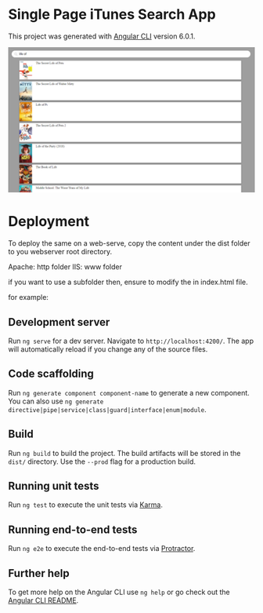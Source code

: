 
# Single Page iTunes Search App

This project was generated with [Angular CLI](https://github.com/angular/angular-cli) version 6.0.1.

![Itunes Search Api Demo](itunes_search.png)

# Deployment

To deploy the same on a web-serve, copy the content under the dist folder to you webserver root directory.

Apache: http folder
IIS: www folder

if you want to use a subfolder then, ensure to modify the <base href="/"> in index.html file.

for example: 
<base href="/subfolder/">


## Development server

Run `ng serve` for a dev server. Navigate to `http://localhost:4200/`. The app will automatically reload if you change any of the source files.

## Code scaffolding

Run `ng generate component component-name` to generate a new component. You can also use `ng generate directive|pipe|service|class|guard|interface|enum|module`.

## Build

Run `ng build` to build the project. The build artifacts will be stored in the `dist/` directory. Use the `--prod` flag for a production build.

## Running unit tests

Run `ng test` to execute the unit tests via [Karma](https://karma-runner.github.io).

## Running end-to-end tests

Run `ng e2e` to execute the end-to-end tests via [Protractor](http://www.protractortest.org/).

## Further help

To get more help on the Angular CLI use `ng help` or go check out the [Angular CLI README](https://github.com/angular/angular-cli/blob/master/README.md).
